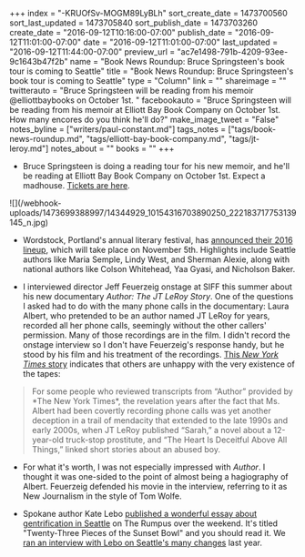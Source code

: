 +++
index = "-KRUOfSv-MOGM89LyBLh"
sort_create_date = 1473700560
sort_last_updated = 1473705840
sort_publish_date = 1473703260
create_date = "2016-09-12T10:16:00-07:00"
publish_date = "2016-09-12T11:01:00-07:00"
date = "2016-09-12T11:01:00-07:00"
last_updated = "2016-09-12T11:44:00-07:00"
preview_url = "ac7e1498-791b-4209-93ee-9c1643b47f2b"
name = "Book News Roundup: Bruce Springsteen's book tour is coming to Seattle"
title = "Book News Roundup: Bruce Springsteen's book tour is coming to Seattle"
type = "Column"
link = ""
shareimage = ""
twitterauto = "Bruce Springsteen will be reading from his memoir @elliottbaybooks on October 1st. "
facebookauto = "Bruce Springsteen will be reading from his memoir at Elliott Bay Book Company on October 1st. How many encores do you think he'll do?"
make_image_tweet = "False"
notes_byline = ["writers/paul-constant.md"]
tags_notes = ["tags/book-news-roundup.md", "tags/elliott-bay-book-company.md", "tags/jt-leroy.md"]
notes_about = ""
books = ""
+++
* Bruce Springsteen is doing a reading tour for his new memoir, and he'll be reading at Elliott Bay Book Company on October 1st. Expect a madhouse. [Tickets are here](http://www.strangertickets.com/events/36521033/bruce-springsteen-signed-book-event-at-the-elliott-bay-book-compa).

<p class="image">![](/webhook-uploads/1473699388997/14344929_10154316703890250_222183717753139145_n.jpg)</p>

* Wordstock, Portland's annual literary festival, has [announced their 2016 lineup](http://www.pdxmonthly.com/articles/2016/9/8/who-s-coming-to-wordstock-literary-arts-reveals-the-2016-lineup), which will take place on November 5th. Highlights include Seattle authors like Maria Semple, Lindy West, and Sherman Alexie, along with national authors like Colson Whitehead, Yaa Gyasi, and Nicholson Baker.

* I interviewed director Jeff Feuerzeig onstage at SIFF this summer about his new documentary *Author: The JT LeRoy Story*. One of the questions I asked had to do with the many phone calls in the documentary: Laura Albert, who pretended to be an author named JT LeRoy for years, recorded all her phone calls, seemingly without the other callers' permission. Many of those recordings are in the film. I didn't record the onstage interview so I don't have Feuerzeig's response handy, but he stood by his film and his treatment of the recordings. [This *New York Times* story](http://www.nytimes.com/2016/09/12/movies/asia-argento-and-others-are-angry-about-being-in-jt-leroy-documentary.html?smid=nytcore-ipad-share&smprod=nytcore-ipad&_r=0) indicates that others are unhappy with the very existence of the tapes:

<blockquote>For some people who reviewed transcripts from “Author” provided by *The New York Times*, the revelation years after the fact that Ms. Albert had been covertly recording phone calls was yet another deception in a trail of mendacity that extended to the late 1990s and early 2000s, when JT LeRoy published “Sarah,” a novel about a 12-year-old truck-stop prostitute, and “The Heart Is Deceitful Above All Things,” linked short stories about an abused boy.</blockquote>

* For what it's worth, I was not especially impressed with *Author*. I thought it was one-sided to the point of almost being a hagiography of Albert. Feuerzeig defended his movie in the interview, referring to it as New Journalism in the style of Tom Wolfe. 

* Spokane author Kate Lebo [published a wonderful essay about gentrification in Seattle](http://therumpus.net/2016/09/the-saturday-rumpus-essay-twenty-three-pieces-of-the-sunset-bowl/) on The Rumpus over the weekend. It's titled "Twenty-Three Pieces of the Sunset Bowl" and you should read it. We [ran an interview with Lebo on Seattle's many changes](http://www.seattlereviewofbooks.com/notes/2015/08/11/exit-interview-talking-with-kate-lebo-about-why-she-left-seattle-for-spokane/) last year.